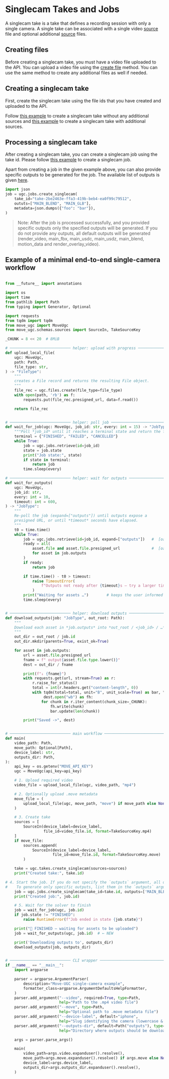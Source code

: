 # Singlecam Takes and Jobs

A singlecam take is a take that defines a recording session with only a single camera. A single take can be associated with a single video [source](/move-ugc-python/latest/api-reference/schemas/sources/) file and optional additional [source](/move-ugc-python/latest/api-reference/schemas/sources/) files.

## Creating files

Before creating a singlecam take, you must have a video file uploaded to the API. You can upload a video file using the [create file](/move-ugc-python/latest/getting-started/usage/file/#creating-a-file) method. You can use the same method to create any additional files as well if needed.

## Creating a singlecam take

First, create the singlecam take using the file ids that you have created and uploaded to the API.

Follow [this example](/move-ugc-python/latest/getting-started/usage/take/#creating-a-take) to create a singlecam take without any additional sources and [this example](/move-ugc-python/latest/getting-started/usage/take/#create-a-take-with-additional-files-ie-move-file) to create a singlecam take with additional sources.

## Processing a singlecam take

After creating a singlecam take, you can create a singlecam job using the take id. Please follow [this example](/move-ugc-python/latest/getting-started/usage/job/#creating-a-job) to create a singlecam job.

Apart from creating a job in the given example above, you can also provide specific outputs to be generated for the job. The available list of outputs is given [here](https://move-ai.github.io/move-ugc-api/schema/#outputtype).

```python
import json
job = ugc.jobs.create_singlecam(
    take_id="take-2be2463e-ffa3-419b-beb4-ea0f99c79512",
    oututs=["MAIN_BLEND", "MAIN_GLB"],
    metadata=json.dumps({"foo": "bar"}),
)
```

> Note: After the job is processed successfully, and you provided specific outputs only the specified outputs will be generated. If you do not provide any outputs, all default outputs will be generated (render_video, main_fbx, main_usdc, main_usdz, main_blend, motion_data and render_overlay_video).

## Example of a minimal end-to-end single-camera workflow
```python

from __future__ import annotations

import os
import time
from pathlib import Path
from typing import Generator, Optional

import requests
from tqdm import tqdm
from move_ugc import MoveUgc
from move_ugc.schemas.sources import SourceIn, TakeSourceKey

_CHUNK = 8 << 20  # 8MiB

# ─────────────────────────── helper: upload with progress ────────────────────
def upload_local_file(
    ugc: MoveUgc,
    path: Path,
    file_type: str,
) -> "FileType":
    """
    creates a File record and returns the resulting File object.
    """
    file_rec = ugc.files.create(file_type=file_type)
    with open(path, 'rb') as f:
        requests.put(file_rec.presigned_url, data=f.read())

    return file_rec


# ─────────────────────────── helper: poll job ────────────────────────────────
def wait_for_job(ugc: MoveUgc, job_id: str, every: int = 15) -> "JobType":
    """Poll *job_id* until it reaches a terminal state and return the final Job."""
    terminal = {"FINISHED", "FAILED", "CANCELLED"}
    while True:
        job = ugc.jobs.retrieve(id=job_id)
        state = job.state
        print("Job state:", state)
        if state in terminal:
            return job
        time.sleep(every)

# ─────────────────────────── helper: wait for outputs ───────────────────────
def wait_for_outputs(
    ugc: MoveUgc,
    job_id: str,
    every: int = 10,
    timeout: int = 600,
) -> "JobType":
    """
    Re‑poll the job (expand=["outputs"]) until outputs expose a
    presigned URL, or until *timeout* seconds have elapsed.
    """
    t0 = time.time()
    while True:
        job = ugc.jobs.retrieve(id=job_id, expand=["outputs"])   #  [oai_citation:0‡Move AI](https://move-ai.github.io/move-ugc-python/3.0.1/api-reference/services/job/)
        ready = all(
            asset.file and asset.file.presigned_url              #  [oai_citation:1‡Move AI](https://move-ai.github.io/move-ugc-python/3.1.0/api-reference/schemas/file/)
            for asset in job.outputs
        )
        if ready:
            return job

        if time.time() - t0 > timeout:
            raise TimeoutError(
                f"Outputs not ready after {timeout}s – try a larger timeout?"
            )
        print("Waiting for assets …")        # keeps the user informed
        time.sleep(every)


# ─────────────────────────── helper: download outputs ────────────────────────
def download_outputs(job: "JobType", out_root: Path):
    """
    Download each asset in *job.outputs* into *out_root / <job_id> / …*
    """
    out_dir = out_root / job.id
    out_dir.mkdir(parents=True, exist_ok=True)

    for asset in job.outputs:
        url = asset.file.presigned_url
        fname = f" output{asset.file.type.lower()}"
        dest = out_dir / fname

        print(f"↓ {fname}")
        with requests.get(url, stream=True) as r:
            r.raise_for_status()
            total = int(r.headers.get("content-length", 0))
            with tqdm(total=total, unit="B", unit_scale=True) as bar, \
                 dest.open("wb") as fh:
                for chunk in r.iter_content(chunk_size=_CHUNK):
                    fh.write(chunk)
                    bar.update(len(chunk))

        print("Saved ->", dest)


# ─────────────────────────── main workflow ───────────────────────────────────
def main(
    video_path: Path,
    move_path: Optional[Path],
    device_label: str,
    outputs_dir: Path,
):
    api_key = os.getenv("MOVE_API_KEY")
    ugc = MoveUgc(api_key=api_key)

    # 1. Upload required video
    video_file = upload_local_file(ugc, video_path, "mp4")

    # 2. Optionally upload .move metadata
    move_file = (
        upload_local_file(ugc, move_path, "move") if move_path else None
    )

    # 3. Create take
    sources = [
        SourceIn(device_label=device_label,
                 file_id=video_file.id, format=TakeSourceKey.mp4)
    ]
    if move_file:
        sources.append(
            SourceIn(device_label=device_label,
                     file_id=move_file.id, format=TakeSourceKey.move)
        )

    take = ugc.takes.create_singlecam(sources=sources)
    print("Created take:", take.id)

# 4. Start the job. If you do not specify the `outputs` argument, all default outputs will be generated. 
#    To generate only specific outputs, list them in the `outputs` argument as shown below.    
    job = ugc.jobs.create_singlecam(take_id=take.id, outputs=['MAIN_BLEND', 'MAIN_FBX'])
    print("Created job:", job.id)

    # 5. Wait for the solver to finish
    job = wait_for_job(ugc, job.id)
    if job.state != "FINISHED":
        raise RuntimeError(f"Job ended in state {job.state}")

    print("🎉 FINISHED – waiting for assets to be uploaded")
    job = wait_for_outputs(ugc, job.id)  # ← NEW

    print('Downloading outputs to', outputs_dir)
    download_outputs(job, outputs_dir)


# ─────────────────────────── CLI wrapper ─────────────────────────────────────
if __name__ == "__main__":
    import argparse

    parser = argparse.ArgumentParser(
        description="Move‑UGC single‑camera example",
        formatter_class=argparse.ArgumentDefaultsHelpFormatter,
    )
    parser.add_argument("--video", required=True, type=Path,
                        help="Path to the .mp4 video file")
    parser.add_argument("--move", type=Path,
                        help="Optional path to .move metadata file")
    parser.add_argument("--device-label", default="iphone",
                        help="Slug identifying the camera (lowercase & hyphens)")
    parser.add_argument("--outputs-dir", default=Path("outputs"), type=Path,
                        help="Directory where outputs should be downloaded")

    args = parser.parse_args()

    main(
        video_path=args.video.expanduser().resolve(),
        move_path=args.move.expanduser().resolve() if args.move else None,
        device_label=args.device_label,
        outputs_dir=args.outputs_dir.expanduser().resolve(),
    )
```
